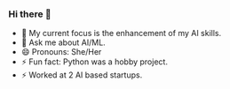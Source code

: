### Hi there 👋



- 🔭 My current focus is the enhancement of my AI skills. 
- 💬 Ask me about AI/ML.  
- 😄 Pronouns: She/Her
- ⚡ Fun fact: Python was a hobby project.
- ⚡ Worked at 2 AI based startups.


